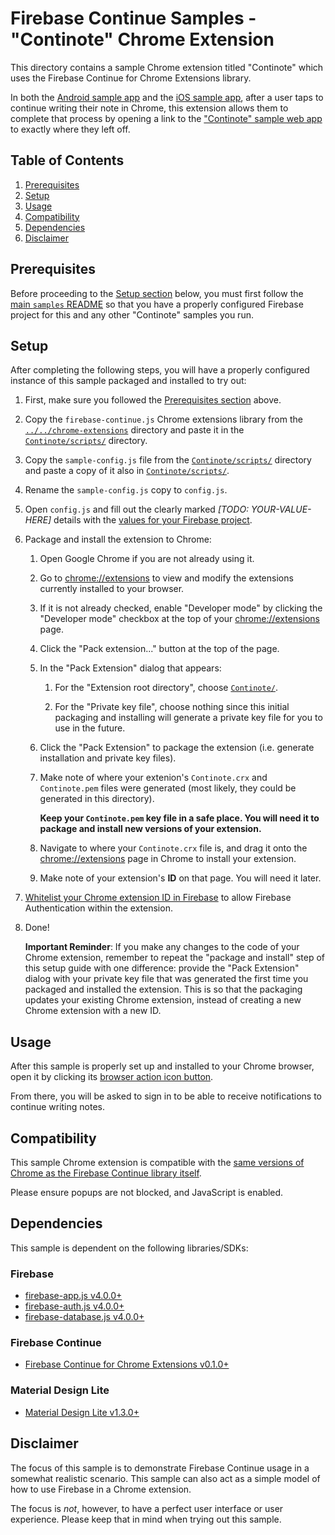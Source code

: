 # Firebase Continue Samples - "Continote" Chrome Extension

This directory contains a sample Chrome extension titled "Continote" which uses
the Firebase Continue for Chrome Extensions library.

In both the [Android sample app](../android) and the [iOS sample app](../ios),
after a user taps to continue writing their note in Chrome, this extension
allows them to complete that process by opening a link to the
["Continote" sample web app](../web) to exactly where they left off.

## Table of Contents

1. [Prerequisites](#prerequisites)
2. [Setup](#setup)
3. [Usage](#usage)
4. [Compatibility](#compatibility)
5. [Dependencies](#dependencies)
6. [Disclaimer](#disclaimer)

## Prerequisites

Before proceeding to the [Setup section](#setup) below, you
must first follow the [main `samples` README](../) so that you have a properly
configured Firebase project for this and any other "Continote" samples
you run.

## Setup

After completing the following steps, you will have a properly configured instance of
this sample packaged and installed to try out:

1.  First, make sure you followed the [Prerequisites section](#prerequisites) above.

2.  Copy the `firebase-continue.js` Chrome extensions library from the
    [`../../chrome-extensions`](../../chrome-extensions) directory and paste it in the
    [`Continote/scripts/`](Continote/scripts/) directory.

3.  Copy the `sample-config.js` file from the
    [`Continote/scripts/`](Continote/scripts)
    directory and paste a copy of it also in
    [`Continote/scripts/`](Continote/scripts).

4.  Rename the `sample-config.js` copy to `config.js`.

5.  Open `config.js` and fill out the clearly marked *[TODO: YOUR-VALUE-HERE]* details
    with the
    [values for your Firebase project](https://firebase.google.com/docs/web/setup#add_firebase_to_your_app).

6.  Package and install the extension to Chrome:

    1.  Open Google Chrome if you are not already using it.

    2.  Go to [chrome://extensions](chrome://extensions) to view and modify the
        extensions currently installed to your browser.

    3.  If it is not already checked, enable "Developer mode" by clicking the
        "Developer mode" checkbox at the top of your
        [chrome://extensions](chrome://extensions) page.

    4.  Click the "Pack extension..." button at the top of the page.

    5.  In the "Pack Extension" dialog that appears:

        1.  For the "Extension root directory", choose [`Continote/`](Continote).

        2.  For the "Private key file", choose nothing since this initial packaging
            and installing will generate a private key file for you to use in
            the future.

    6.  Click the "Pack Extension" to package the extension (i.e. generate
        installation and private key files).

    7.  Make note of where your extenion's `Continote.crx` and `Continote.pem` files
        were generated (most likely, they could be generated in this directory).

        **Keep your `Continote.pem` key file in a safe place.
        You will need it to package and install new versions of your extension.**

    8.  Navigate to where your `Continote.crx` file is, and drag it onto the
        [chrome://extensions](chrome://extensions) page in Chrome to install
        your extension.

    9.  Make note of your extension's **ID** on that page. You will need it later.

7.  [Whitelist your Chrome extension ID in Firebase](https://firebase.google.com/docs/auth/web/google-signin#authenticate_with_firebase_in_a_chrome_extension)
    to allow Firebase Authentication within the extension.

8.  Done!

    **Important Reminder**:
    If you make any changes to the code of your Chrome extension, remember
    to repeat the "package and install" step of this setup guide with one difference:
    provide the "Pack Extension" dialog with your private key file that was generated
    the first time you packaged and installed the extension. This is so that
    the packaging updates your existing Chrome extension, instead of creating
    a new Chrome extension with a new ID.

## Usage

After this sample is properly set up and installed to your Chrome browser,
open it by clicking its
[browser action icon button](https://developer.chrome.com/extensions/browserAction).

From there, you will be asked to sign in to be able to receive notifications to
continue writing notes.

## Compatibility

This sample Chrome extension is compatible with the
[same versions of Chrome as the Firebase Continue library itself](../../chrome-extensions/#compatibility).

Please ensure popups are not blocked, and JavaScript is enabled.

## Dependencies

This sample is dependent on the following libraries/SDKs:

### Firebase
- [firebase-app.js v4.0.0+](https://firebase.google.com/docs/web/setup#add_firebase_to_your_app)
- [firebase-auth.js v4.0.0+](https://firebase.google.com/docs/web/setup#add_firebase_to_your_app)
- [firebase-database.js v4.0.0+](https://firebase.google.com/docs/web/setup#add_firebase_to_your_app)

### Firebase Continue
- [Firebase Continue for Chrome Extensions v0.1.0+](../../chrome-extensions)

### Material Design Lite
- [Material Design Lite v1.3.0+](https://getmdl.io/)

## Disclaimer

The focus of this sample is to demonstrate Firebase Continue usage in a
somewhat realistic scenario. This sample can also act as a simple model of how
to use Firebase in a Chrome extension.

The focus is *not*, however, to have a perfect user interface or user
experience. Please keep that in mind when trying out this sample.
